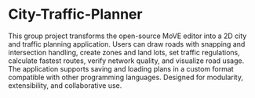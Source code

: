# City-Traffic-Planner
This group project transforms the open-source MoVE editor into a 2D city and traffic planning application. Users can draw roads with snapping and intersection handling, create zones and land lots, set traffic regulations, calculate fastest routes, verify network quality, and visualize road usage. The application supports saving and loading plans in a custom format compatible with other programming languages. Designed for modularity, extensibility, and collaborative use.

